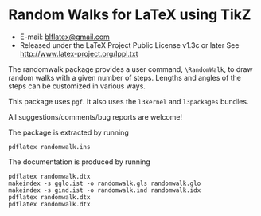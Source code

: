 Random Walks for LaTeX using TikZ
=================================
* E-mail: blflatex@gmail.com
* Released under the LaTeX Project Public License v1.3c or later
  See http://www.latex-project.org/lppl.txt

The randomwalk package provides a user command, `\RandomWalk`, to draw
random walks with a given number of steps.  Lengths and angles of the
steps can be customized in various ways.

This package uses `pgf`.  It also uses the `l3kernel` and `l3packages`
bundles.


All suggestions/comments/bug reports are welcome!


The package is extracted by running

    pdflatex randomwalk.ins

The documentation is produced by running

    pdflatex randomwalk.dtx
    makeindex -s gglo.ist -o randomwalk.gls randomwalk.glo
    makeindex -s gind.ist -o randomwalk.ind randomwalk.idx
    pdflatex randomwalk.dtx
    pdflatex randomwalk.dtx



